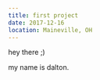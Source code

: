 ```yaml
---
title: first project
date: 2017-12-16
location: Maineville, OH
---
```

hey there ;)

my name is dalton.
